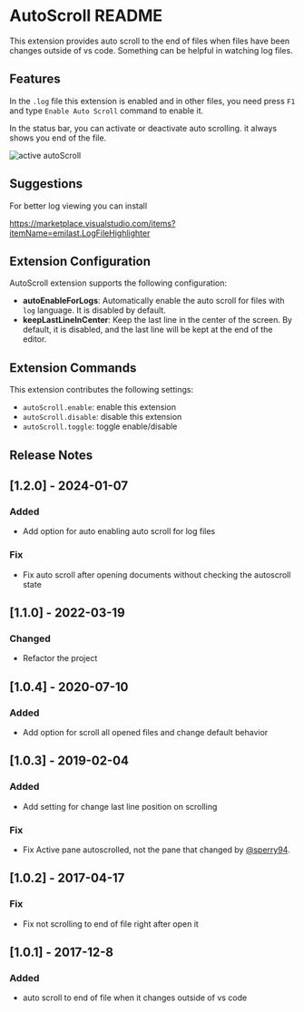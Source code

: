 # AutoScroll README

This extension provides auto scroll to the end of files when files have been changes outside of vs code.
Something can be helpful in watching log files.

## Features

In the `.log` file this extension is enabled and in other files, you need press `F1` and type `Enable Auto Scroll` command to enable it.

In the status bar, you can activate or deactivate auto scrolling. it always shows you end of the file.

![active autoScroll](images/autoscroll.gif)


## Suggestions

For better log viewing you can install

https://marketplace.visualstudio.com/items?itemName=emilast.LogFileHighlighter


## Extension Configuration

AutoScroll extension supports the following configuration:

* **autoEnableForLogs**: Automatically enable the auto scroll for files with `log` language. It is disabled by default.
* **keepLastLineInCenter**: Keep the last line in the center of the screen. By default, it is disabled, and the last line will be kept at the end of the editor.


## Extension Commands

This extension contributes the following settings:

* `autoScroll.enable`: enable this extension
* `autoScroll.disable`: disable this extension
* `autoScroll.toggle`: toggle enable/disable


## Release Notes

## [1.2.0] - 2024-01-07
### Added
- Add option for auto enabling auto scroll for log files

### Fix
- Fix auto scroll after opening documents without checking the autoscroll state

## [1.1.0] - 2022-03-19
### Changed 
- Refactor the project

## [1.0.4] - 2020-07-10
### Added
- Add option for scroll all opened files and change default behavior

## [1.0.3] - 2019-02-04
### Added
- Add setting for change last line position on scrolling

### Fix
- Fix Active pane autoscrolled, not the pane that changed by [@sperry94](https://github.com/sperry94).

## [1.0.2] - 2017-04-17
### Fix
- Fix not scrolling to end of file right after open it

## [1.0.1] - 2017-12-8
### Added
- auto scroll to end of file when it changes outside of vs code
